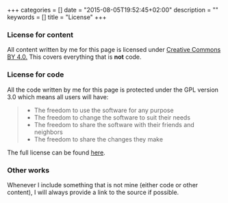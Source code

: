 +++
categories = []
date = "2015-08-05T19:52:45+02:00"
description = ""
keywords = []
title = "License"
+++


### License for content 
All content written by me for this page is licensed under [Creative Commons BY 4.0.](http://creativecommons.org/licenses/by/4.0/)
This covers everything that is **not** code.

### License for code
All the code written by me for this page is protected under the GPL version 3.0 
which means all users will have: 

> * The freedom to use the software for any purpose
> * The freedom to change the software to suit their needs
> * The freedom to share the software with their friends and neighbors
> * The freedom to share the changes they make

The full license can be found [here](http://www.gnu.org/licenses/gpl-3.0.html).

### Other works

Whenever I include something that is not mine (either code or other content),
I will always provide a link to the source if possible.
